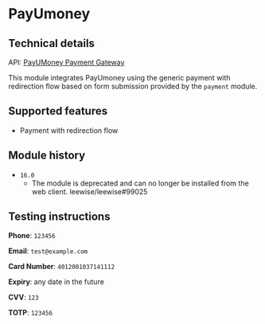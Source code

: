 # PayUmoney

## Technical details

API: [PayUMoney Payment Gateway](https://www.payumoney.com/pdf/PayUMoney-Technical-Integration-Document.pdf)

This module integrates PayUmoney using the generic payment with redirection flow based on form
submission provided by the `payment` module.

## Supported features

- Payment with redirection flow

## Module history

- `16.0`
  - The module is deprecated and can no longer be installed from the web client. leewise/leewise#99025

## Testing instructions

**Phone**: `123456`

**Email**: `test@example.com`

**Card Number**: `4012001037141112`

**Expiry**: any date in the future

**CVV**: `123`

**TOTP**: `123456`